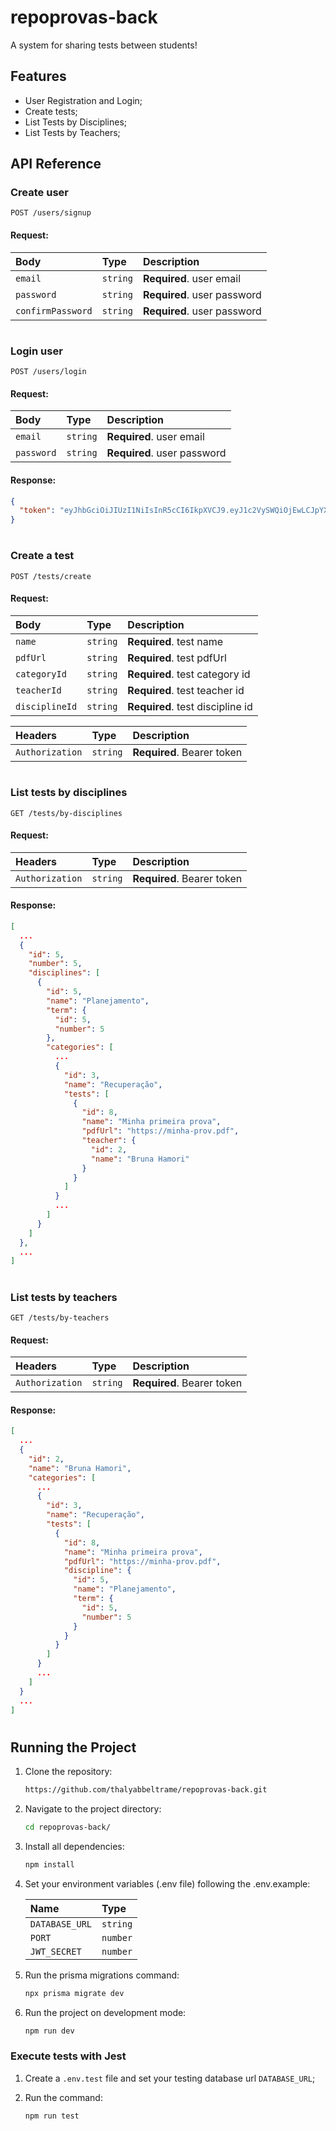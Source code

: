 # repoprovas-back

A system for sharing tests between students!

## Features

- User Registration and Login;
- Create tests;
- List Tests by Disciplines;
- List Tests by Teachers;

## API Reference

### Create user

```http
POST /users/signup
```

#### Request:

| Body              | Type     | Description                 |
| :---------------- | :------- | :-------------------------- |
| `email`           | `string` | **Required**. user email    |
| `password`        | `string` | **Required**. user password |
| `confirmPassword` | `string` | **Required**. user password |

#

### Login user

```http
POST /users/login
```

#### Request:

| Body       | Type     | Description                 |
| :--------- | :------- | :-------------------------- |
| `email`    | `string` | **Required**. user email    |
| `password` | `string` | **Required**. user password |

#### Response:

```json
{
  "token": "eyJhbGciOiJIUzI1NiIsInR5cCI6IkpXVCJ9.eyJ1c2VySWQiOjEwLCJpYXQiOjE2NjM1NDczNzgsImV4cCI6MTY2MzYzMzc3OH0.HF1Z_W9BIhbQJgc2qzbTPTFucfJxLBLJkkO5yJn615U"
}
```

#

### Create a test

```http
POST /tests/create
```

#### Request:

| Body           | Type     | Description                      |
| :------------- | :------- | :------------------------------- |
| `name`         | `string` | **Required**. test name          |
| `pdfUrl`       | `string` | **Required**. test pdfUrl        |
| `categoryId`   | `string` | **Required**. test category id   |
| `teacherId`    | `string` | **Required**. test teacher id    |
| `disciplineId` | `string` | **Required**. test discipline id |

| Headers         | Type     | Description                |
| :-------------- | :------- | :------------------------- |
| `Authorization` | `string` | **Required**. Bearer token |

#

### List tests by disciplines

```http
GET /tests/by-disciplines
```

#### Request:

| Headers         | Type     | Description                |
| :-------------- | :------- | :------------------------- |
| `Authorization` | `string` | **Required**. Bearer token |

#### Response:

```json
[
  ...
  {
    "id": 5,
    "number": 5,
    "disciplines": [
      {
        "id": 5,
        "name": "Planejamento",
        "term": {
          "id": 5,
          "number": 5
        },
        "categories": [
          ...
          {
            "id": 3,
            "name": "Recuperação",
            "tests": [
              {
                "id": 8,
                "name": "Minha primeira prova",
                "pdfUrl": "https://minha-prov.pdf",
                "teacher": {
                  "id": 2,
                  "name": "Bruna Hamori"
                }
              }
            ]
          }
          ...
        ]
      }
    ]
  },
  ...
]
```

#

### List tests by teachers

```http
GET /tests/by-teachers
```

#### Request:

| Headers         | Type     | Description                |
| :-------------- | :------- | :------------------------- |
| `Authorization` | `string` | **Required**. Bearer token |

#### Response:

```json
[
  ...
  {
    "id": 2,
    "name": "Bruna Hamori",
    "categories": [
      ...
      {
        "id": 3,
        "name": "Recuperação",
        "tests": [
          {
            "id": 8,
            "name": "Minha primeira prova",
            "pdfUrl": "https://minha-prov.pdf",
            "discipline": {
              "id": 5,
              "name": "Planejamento",
              "term": {
                "id": 5,
                "number": 5
              }
            }
          }
        ]
      }
      ...
    ]
  }
  ...
]
```

#

## Running the Project

1. Clone the repository:

   ```bash
   https://github.com/thalyabbeltrame/repoprovas-back.git
   ```

2. Navigate to the project directory:

   ```bash
   cd repoprovas-back/
   ```

3. Install all dependencies:

   ```bash
   npm install
   ```

4. Set your environment variables (.env file) following the .env.example:

   | Name           | Type     |
   | :------------- | :------- |
   | `DATABASE_URL` | `string` |
   | `PORT`         | `number` |
   | `JWT_SECRET`   | `number` |

5. Run the prisma migrations command:

   ```bash
   npx prisma migrate dev
   ```

6. Run the project on development mode:

   ```bash
   npm run dev
   ```

### Execute tests with Jest

1. Create a `.env.test` file and set your testing database url `DATABASE_URL`;

2. Run the command:

   ```bash
   npm run test
   ```
